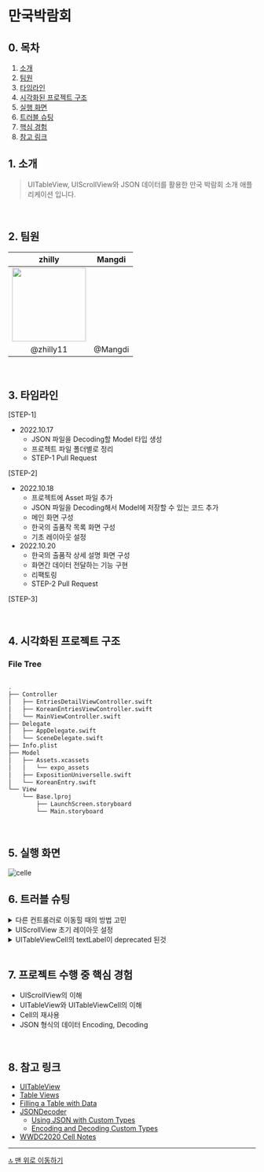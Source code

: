 # 만국박람회

## 0. 목차
1. [소개](#1-소개)
2. [팀원](#2-팀원)
3. [타임라인](#3-타임라인)
4. [시각화된 프로젝트 구조](#4-시각화된-프로젝트-구조)
5. [실행 화면](#5-실행-화면)
6. [트러블 슈팅](#6-트러블-슈팅)
7. [핵심 경험](#7-프로젝트-수행-중-핵심-경험)
8. [참고 링크](#8-참고-링크)

## 1. 소개
> UITableView, UIScrollView와 JSON 데이터를 활용한 만국 박람회 소개 애플리케이션 입니다.
<br>

## 2. 팀원
<div align="center">

| zhilly | Mangdi |
| :---: | :---: |
| <img src=https://user-images.githubusercontent.com/99257965/190572502-b7a41ed7-3c1b-44af-8b03-77d7e49d4705.png width=150> |  |
| @zhilly11 | @Mangdi |


</div>


<br>

## 3. 타임라인
[STEP-1]
- 2022.10.17
    - JSON 파일을 Decoding할 Model 타입 생성
    - 프로젝트 파일 폴더별로 정리
    - STEP-1 Pull Request

[STEP-2] 
- 2022.10.18
    - 프로젝트에 Asset 파일 추가
    - JSON 파일을 Decoding해서 Model에 저장할 수 있는 코드 추가
    - 메인 화면 구성
    - 한국의 출품작 목록 화면 구성
    - 기초 레이아웃 설정
- 2022.10.20
    - 한국의 출품작 상세 설명 화면 구성
    - 화면간 데이터 전달하는 기능 구현
    - 리팩토링
    - STEP-2 Pull Request

[STEP-3]

<br>

## 4. 시각화된 프로젝트 구조
### File Tree

```bash

.
├── Controller
│   ├── EntriesDetailViewController.swift
│   ├── KoreanEntriesViewController.swift
│   └── MainViewController.swift
├── Delegate
│   ├── AppDelegate.swift
│   └── SceneDelegate.swift
├── Info.plist
├── Model
│   ├── Assets.xcassets
│   │   └── expo_assets
│   ├── ExpositionUniverselle.swift
│   └── KoreanEntry.swift
└── View
    └── Base.lproj
        ├── LaunchScreen.storyboard
        └── Main.storyboard
```


<br>

## 5. 실행 화면
![celle](https://user-images.githubusercontent.com/49121469/197090538-185541b7-438c-4142-8852-43cb89210e99.gif)



## 6. 트러블 슈팅
<details>
    <summary>다른 컨트롤러로 이동힐 때의 방법 고민</summary>
KoreanEntriesViewController에서 EntriesViewController로 이동할때 UITableViewDelegate를 사용할지 세그의 prepare를 사용할지 고민되었습니다.
    
테이블뷰의 셀을 클릭할때 값을 넘겨줘야하는데 셀을 클릭하는 상호작용은 delegate가 맡을텐데 UITableViewDelegate를 이용하는것이 맞을것이다. 하는 생각과 값을 넘겨주는 것이니까 세그를 사용하는게 맞다 하는 두가지 생각이 들었습니다. 둘중 어느방법이 나을까 고민하다가 공식문서에 테이블뷰의 indexPathForSelectedRow 라는 속성이 있다는것을 알곤, 세그의 prepare로 쉽게 구현이 가능했습니다.
만약 delegate로 구현했다면 코드가 훨씬 더 길어졌을것같단 생각이 들었습니다.
이로써 문서읽어보기의 중요성을 다시한번 상기시켜봅니다.
<img width="959" alt="스크린샷 2022-10-20 오후 5 22 53" src="https://user-images.githubusercontent.com/49121469/197091019-fea1d2cd-a249-4e6b-81a5-1250e0f18631.png">
    
</details>

<details>
    <summary>UIScrollView 초기 레이아웃 설정</summary>
    UIScrollView는 다른 요소들 보다 초기에 설정해줘야할 제약사항들이 많았습니다. 계속 에러가 나는 현상을 겪었고, 원인은 안에 있는 View에 height나 width에 제약사항을 잘못 걸어줘서 나는 에러였습니다. 

해결 방법 : 
    1. ScrollView 내부에 요소의 width를 ScrollView의 Frame Layout Guide에 Equal Width를 해줬습니다.
    2. height는 세로 ScrollView이기 때문에 동적으로 변할 수 있도록 constant를 0으로 설정하고 priority 값을 조정해줬습니다.
    
</details>
    
    
<details>
    <summary>UITableViewCell의 textLabel이 deprecated 된것</summary>
    tableViewCell의 textLabel.text = "" 이러한코드를 작성할때 노란글씨로 deprecated라는 경고문을 보았습니다. 
    그렇다면 어떤식으로 작성해야하는지 왜 그렇게 해야하는지에 찾아봤습니다.
    wwdc 2020에 나온 내용으로, ios14 버전부터 셀에 새로운 content configurations을 사용한다는것과 테이블뷰와 컬렉션뷰에 들어가는 셀을 동일한 접근 방식을 사용하는 표준이라는점 그리고 경량화하고 성능을 높이기 위해 쓰인다는것을 알게 되었습니다. 이 밖에도 여러가지 정보가 있습니다. 아래 WWDC2020 Cell Notes 링크를 통해 더 자세히 알아볼수 있습니다.

</details>
    
<br>

## 7. 프로젝트 수행 중 핵심 경험
- UIScrollView의 이해
- UITableView와 UITableViewCell의 이해
- Cell의 재사용
- JSON 형식의 데이터 Encoding, Decoding


<br>

## 8. 참고 링크
- [UITableView](https://developer.apple.com/documentation/uikit/uitableview)
- [Table Views](https://developer.apple.com/documentation/uikit/views_and_controls/table_views)
- [Filling a Table with Data](https://developer.apple.com/documentation/uikit/views_and_controls/table_views/filling_a_table_with_data)
- [JSONDecoder](https://developer.apple.com/documentation/foundation/jsondecoder)
    - [Using JSON with Custom Types](https://developer.apple.com/documentation/foundation/archives_and_serialization/using_json_with_custom_types)
    - [Encoding and Decoding Custom Types](https://developer.apple.com/documentation/foundation/archives_and_serialization/encoding_and_decoding_custom_types)
- [WWDC2020 Cell Notes](https://www.wwdcnotes.com/notes/wwdc20/10027/)




---
[🔝 맨 위로 이동하기](#계산기)
